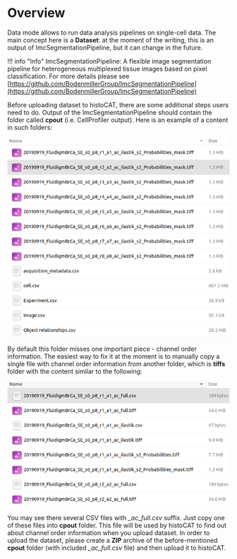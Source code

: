 # Overview

Data mode allows to run data analysis pipelines on single-cell data. The main concept here is a **Dataset**: at the moment of the writing, this is an output of ImcSegmentationPipeline, but it can change in the future.

!!! info "Info"
    ImcSegmentationPipeline: A flexible image segmentation pipeline for heterogeneous multiplexed tissue images based on pixel classification. For more details please see [https://github.com/BodenmillerGroup/ImcSegmentationPipeline](https://github.com/BodenmillerGroup/ImcSegmentationPipeline)

Before uploading dataset to histoCAT, there are some additional steps users need to do. Output of the ImcSegmentationPipeline should contain the folder called **cpout** (i.e. CellProfiler output). Here is an example of a content in such folders:

![Example of cpout folder content](../assets/cpout-folder.png)

By default this folder misses one important piece - channel order information. The easiest way to fix it at the moment is to manually copy a single file with channel order information from another folder, which is **tiffs** folder with the content similar to the following:

![](../assets/tiffs-folder.png)

You may see there several CSV files with _\_ac\_full.csv_ suffix. Just copy one of these files into **cpout** folder. This file will be used by histoCAT to find out about channel order information when you upload dataset. In order to upload the dataset, please create a **ZIP** archive of the before-mentioned **cpout** folder (with included _\_ac\_full.csv_ file) and then upload it to histoCAT.
